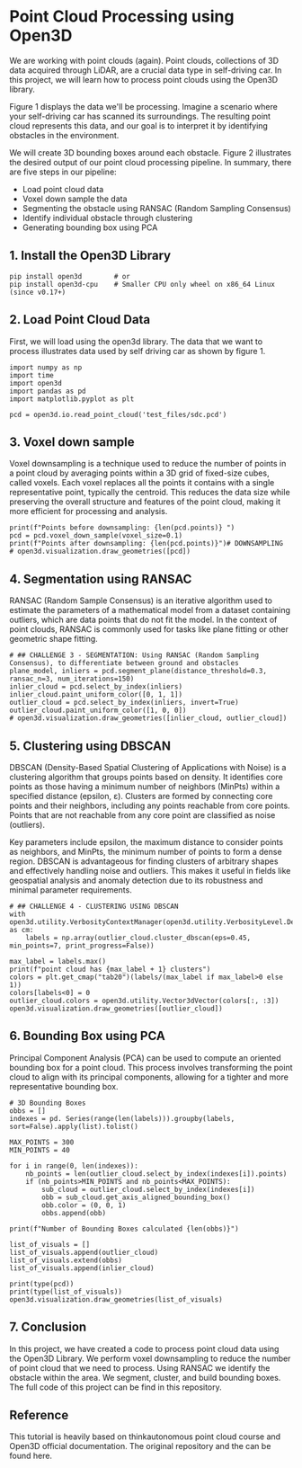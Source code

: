 # Point Cloud Processing using Open3D
We are working with point clouds (again). Point clouds, collections of 3D data acquired through LiDAR, are a crucial data type in self-driving car. In this project, we will learn how to process point clouds using the Open3D library.

Figure 1 displays the data we'll be processing. Imagine a scenario where your self-driving car has scanned its surroundings. The resulting point cloud represents this data, and our goal is to interpret it by identifying obstacles in the environment.

We will create 3D bounding boxes around each obstacle. Figure 2 illustrates the desired output of our point cloud processing pipeline. In summary, there are five steps in our pipeline:

- Load point cloud data
- Voxel down sample the data
- Segmenting the obstacle using RANSAC (Random Sampling Consensus)
- Identify individual obstacle through clustering
- Generating bounding box using PCA

## 1. Install the Open3D Library
```
pip install open3d        # or
pip install open3d-cpu    # Smaller CPU only wheel on x86_64 Linux (since v0.17+)
```

## 2. Load Point Cloud Data
First, we will load using the open3d library. The data that we want to process illustrates data used by self driving car as shown by figure 1.

```
import numpy as np
import time
import open3d
import pandas as pd
import matplotlib.pyplot as plt
 
pcd = open3d.io.read_point_cloud('test_files/sdc.pcd')
```

## 3. Voxel down sample
Voxel downsampling is a technique used to reduce the number of points in a point cloud by averaging points within a 3D grid of fixed-size cubes, called voxels. Each voxel replaces all the points it contains with a single representative point, typically the centroid. This reduces the data size while preserving the overall structure and features of the point cloud, making it more efficient for processing and analysis.

```
print(f"Points before downsampling: {len(pcd.points)} ")
pcd = pcd.voxel_down_sample(voxel_size=0.1)
print(f"Points after downsampling: {len(pcd.points)}")# DOWNSAMPLING
# open3d.visualization.draw_geometries([pcd])

```

## 4. Segmentation using RANSAC
RANSAC (Random Sample Consensus) is an iterative algorithm used to estimate the parameters of a mathematical model from a dataset containing outliers, which are data points that do not fit the model. In the context of point clouds, RANSAC is commonly used for tasks like plane fitting or other geometric shape fitting.

```
# ## CHALLENGE 3 - SEGMENTATION: Using RANSAC (Random Sampling Consensus), to differentiate between ground and obstacles
plane_model, inliers = pcd.segment_plane(distance_threshold=0.3, ransac_n=3, num_iterations=150)
inlier_cloud = pcd.select_by_index(inliers)
inlier_cloud.paint_uniform_color([0, 1, 1])
outlier_cloud = pcd.select_by_index(inliers, invert=True)
outlier_cloud.paint_uniform_color([1, 0, 0])
# open3d.visualization.draw_geometries([inlier_cloud, outlier_cloud])

```

## 5. Clustering using DBSCAN
DBSCAN (Density-Based Spatial Clustering of Applications with Noise) is a clustering algorithm that groups points based on density. It identifies core points as those having a minimum number of neighbors (MinPts) within a specified distance (epsilon, ε). Clusters are formed by connecting core points and their neighbors, including any points reachable from core points. Points that are not reachable from any core point are classified as noise (outliers).

Key parameters include epsilon, the maximum distance to consider points as neighbors, and MinPts, the minimum number of points to form a dense region. DBSCAN is advantageous for finding clusters of arbitrary shapes and effectively handling noise and outliers. This makes it useful in fields like geospatial analysis and anomaly detection due to its robustness and minimal parameter requirements.

```
# ## CHALLENGE 4 - CLUSTERING USING DBSCAN
with open3d.utility.VerbosityContextManager(open3d.utility.VerbosityLevel.Debug) as cm:
    labels = np.array(outlier_cloud.cluster_dbscan(eps=0.45, min_points=7, print_progress=False))
 
max_label = labels.max()
print(f"point cloud has {max_label + 1} clusters")
colors = plt.get_cmap("tab20")(labels/(max_label if max_label>0 else 1))
colors[labels<0] = 0
outlier_cloud.colors = open3d.utility.Vector3dVector(colors[:, :3])
open3d.visualization.draw_geometries([outlier_cloud])
```

## 6. Bounding Box using PCA
Principal Component Analysis (PCA) can be used to compute an oriented bounding box for a point cloud. This process involves transforming the point cloud to align with its principal components, allowing for a tighter and more representative bounding box.

```
# 3D Bounding Boxes
obbs = []
indexes = pd. Series(range(len(labels))).groupby(labels, sort=False).apply(list).tolist()
 
MAX_POINTS = 300
MIN_POINTS = 40
 
for i in range(0, len(indexes)):
    nb_points = len(outlier_cloud.select_by_index(indexes[i]).points)
    if (nb_points>MIN_POINTS and nb_points<MAX_POINTS):
        sub_cloud = outlier_cloud.select_by_index(indexes[i])
        obb = sub_cloud.get_axis_aligned_bounding_box()
        obb.color = (0, 0, 1)
        obbs.append(obb)
 
print(f"Number of Bounding Boxes calculated {len(obbs)}")
 
list_of_visuals = []
list_of_visuals.append(outlier_cloud)
list_of_visuals.extend(obbs)
list_of_visuals.append(inlier_cloud)
 
print(type(pcd))
print(type(list_of_visuals))
open3d.visualization.draw_geometries(list_of_visuals)
```

## 7. Conclusion
In this project, we have created a code to process point cloud data using the Open3D Library. We perform voxel downsampling to reduce the number of point cloud that we need to process. Using RANSAC we identify the obstacle within the area. We segment, cluster, and build bounding boxes. The full code of this project can be find in this repository.

## Reference
This tutorial is heavily based on thinkautonomous point cloud course and Open3D official documentation. The original repository and the can be found here.
